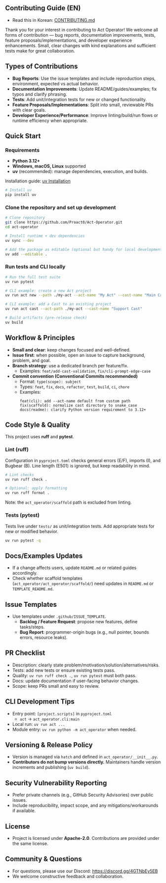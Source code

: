 ## Contributing Guide (EN)

- Read this in Korean: [CONTRIBUTING.md](CONTRIBUTING.md)

Thank you for your interest in contributing to Act Operator! We welcome all forms of contribution — bug reports, documentation improvements, tests, feature proposals/implementations, and developer experience enhancements. Small, clear changes with kind explanations and sufficient tests make for great collaboration.

## Types of Contributions
- **Bug Reports**: Use the issue templates and include reproduction steps, environment, expected vs actual behavior.
- **Documentation Improvements**: Update README/guides/examples; fix typos and clarify phrasing.
- **Tests**: Add unit/integration tests for new or changed functionality.
- **Feature Proposals/Implementations**: Split into small, reviewable PRs with clear goals.
- **Developer Experience/Performance**: Improve linting/build/run flows or runtime efficiency when appropriate.

## Quick Start

### Requirements
- **Python 3.12+**
- **Windows, macOS, Linux** supported
- **uv** (recommended): manage dependencies, execution, and builds.

Installation guide: [uv Installation](https://docs.astral.sh/uv/getting-started/installation/)

```bash
# Install uv
pip install uv
```

### Clone the repository and set up development
```bash
# Clone repository
git clone https://github.com/Proact0/Act-Operator.git
cd act-operator

# Install runtime + dev dependencies
uv sync --dev

# Add the package as editable (optional but handy for local development)
uv add --editable .
```

### Run tests and CLI locally
```bash
# Run the full test suite
uv run pytest

# CLI example: create a new Act project
uv run act new --path ./my-act --act-name "My Act" --cast-name "Main Cast"

# CLI example: add a Cast to an existing project
uv run act cast --act-path ./my-act --cast-name "Support Cast"

# Build artifacts (pre-release check)
uv build
```

## Workflow & Principles
- **Small and clear**: keep changes focused and well-defined.
- **Issue first**: when possible, open an issue to capture background, problem, and goal.
- **Branch strategy**: use a dedicated branch per feature/fix.
  - Examples: `feat/add-cast-validation`, `fix/cli-prompt-edge-case`
- **Commit convention (Conventional Commits recommended)**
  - Format: `type(scope): subject`
  - Types: `feat`, `fix`, `docs`, `refactor`, `test`, `build`, `ci`, `chore`
  - Examples:
    ```text
    feat(cli): add --act-name default from custom path
    fix(scaffold): normalize cast directory to snake_case
    docs(readme): clarify Python version requirement to 3.12+
    ```

## Code Style & Quality
This project uses **ruff** and **pytest**.

### Lint (ruff)
Configuration in `pyproject.toml` checks general errors (E/F), imports (I), and Bugbear (B). Line length (E501) is ignored, but keep readability in mind.

```bash
# Lint checks
uv run ruff check .

# Optional: apply formatting
uv run ruff format .
```

Note: the `act_operator/scaffold` path is excluded from linting.

### Tests (pytest)
Tests live under `tests/` as unit/integration tests. Add appropriate tests for new or modified behavior.

```bash
uv run pytest -q
```

## Docs/Examples Updates
- If a change affects users, update `README.md` or related guides accordingly.
- Check whether scaffold templates (`act_operator/act_operator/scaffold/`) need updates in `README.md` or `TEMPLATE_README.md`.

## Issue Templates
- Use templates under `.github/ISSUE_TEMPLATE`.
  - **Backlog / Feature Request**: propose new features, define tasks/steps.
  - **Bug Report**: programmer-origin bugs (e.g., null pointer, bounds errors, resource leaks).

## PR Checklist
- Description: clearly state problem/motivation/solution/alternatives/risks.
- Tests: add new tests or ensure existing tests pass.
- Quality: `uv run ruff check .`, `uv run pytest` must both pass.
- Docs: update documentation if user-facing behavior changes.
- Scope: keep PRs small and easy to review.

## CLI Development Tips
- Entry point: `[project.scripts]` in `pyproject.toml`
  - `act` → `act_operator.cli:main`
- Local run: `uv run act ...`
- Module entry: `uv run python -m act_operator` when needed.

## Versioning & Release Policy
- Version is managed via `hatch` and defined in `act_operator/__init__.py`.
- **Contributors do not bump versions directly.** Maintainers handle version increments and publishing (`uv build`).

## Security Vulnerability Reporting
- Prefer private channels (e.g., GitHub Security Advisories) over public issues.
- Include reproducibility, impact scope, and any mitigations/workarounds if available.

## License
- Project is licensed under **Apache-2.0**. Contributions are provided under the same license.

## Community & Questions
- For questions, please use our Discord: https://discord.gg/4GTNbEy5EB
- We welcome constructive feedback and collaboration.